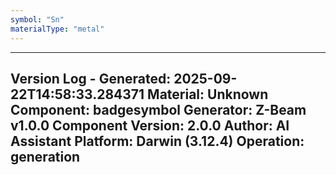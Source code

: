 ```yaml
---
symbol: "Sn"
materialType: "metal"
---
```


---
Version Log - Generated: 2025-09-22T14:58:33.284371
Material: Unknown
Component: badgesymbol
Generator: Z-Beam v1.0.0
Component Version: 2.0.0
Author: AI Assistant
Platform: Darwin (3.12.4)
Operation: generation
---